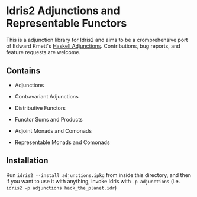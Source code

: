 Idris2 Adjunctions and Representable Functors
=============================================

This is a adjunction library for Idris2 and aims to be a cromprehensive port of Edward Kmett's [Haskell Adjunctions](https://github.com/ekmett/profunctors).  Contributions, bug reports, and feature requests are welcome.

Contains
--------

  * Adjunctions

  * Contravariant Adjunctions

  * Distributive Functors

  * Functor Sums and Products

  * Adjoint Monads and Comonads

  * Representable Monads and Comonads

Installation
------------

Run `idris2 --install adjunctions.ipkg` from inside this directory, and then if
you want to use it with anything, invoke Idris with `-p adjunctions` (i.e.
`idris2 -p adjunctions hack_the_planet.idr`)
